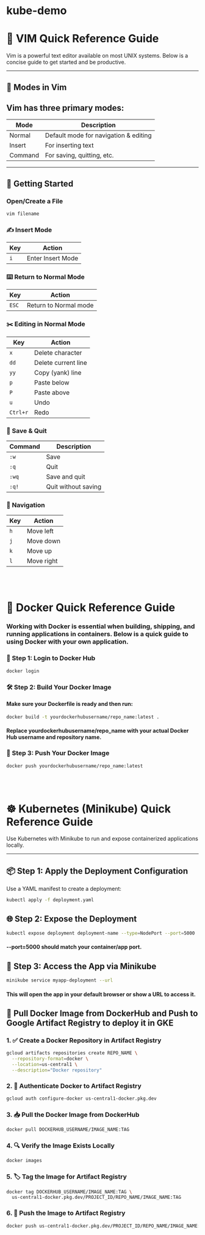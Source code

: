 # kube-demo

# 📘 VIM Quick Reference Guide

Vim is a powerful text editor available on most UNIX systems. Below is a concise guide to get started and be productive.

---

## 📝 Modes in Vim

## Vim has **three primary modes**:

| Mode    | Description                          |
|---------|--------------------------------------|
| Normal  | Default mode for navigation & editing |
| Insert  | For inserting text                   |
| Command | For saving, quitting, etc.           |

---

## 🚀 Getting Started

### Open/Create a File
```bash
vim filename
```

### ✍️ Insert Mode

| Key | Action            |
| --- | ----------------- |
| `i` | Enter Insert Mode |

### ⌨️ Return to Normal Mode

| Key   | Action                |
| ----- | --------------------- |
| `ESC` | Return to Normal mode |

### ✂️ Editing in Normal Mode

| Key      | Action              |
| -------- | ------------------- |
| `x`      | Delete character    |
| `dd`     | Delete current line |
| `yy`     | Copy (yank) line    |
| `p`      | Paste below         |
| `P`      | Paste above         |
| `u`      | Undo                |
| `Ctrl+r` | Redo                |

### 💾 Save & Quit

| Command | Description         |
| ------- | ------------------- |
| `:w`    | Save                |
| `:q`    | Quit                |
| `:wq`   | Save and quit       |
| `:q!`   | Quit without saving |

### 🔄 Navigation

| Key | Action     |
| --- | ---------- |
| `h` | Move left  |
| `j` | Move down  |
| `k` | Move up    |
| `l` | Move right |

<br>

<br>

# 🐳 Docker Quick Reference Guide
### Working with Docker is essential when building, shipping, and running applications in containers. Below is a quick guide to using Docker with your own application.

### 🔐 Step 1: Login to Docker Hub
```bash
docker login
```

### 🛠️ Step 2: Build Your Docker Image
#### Make sure your Dockerfile is ready and then run:
```bash
docker build -t yourdockerhubusername/repo_name:latest .
```
#### Replace yourdockerhubusername/repo_name with your actual Docker Hub username and repository name.

### 🚀 Step 3: Push Your Docker Image

```bash
docker push yourdockerhubusername/repo_name:latest
```
<br>


<br>

# ☸️ Kubernetes (Minikube) Quick Reference Guide

Use Kubernetes with Minikube to run and expose containerized applications locally.

---

## 📦 Step 1: Apply the Deployment Configuration

Use a YAML manifest to create a deployment:

```bash
kubectl apply -f deployment.yaml
```
## 🌐 Step 2: Expose the Deployment

```bash
kubectl expose deployment deployment-name --type=NodePort --port=5000
```
#### --port=5000 should match your container/app port.

## 🚀 Step 3: Access the App via Minikube

```bash
minikube service myapp-deployment --url
```
#### This will open the app in your default browser or show a URL to access it.


## 🐳 Pull Docker Image from DockerHub and Push to Google Artifact Registry to deploy it in GKE

### 1. ✅ Create a Docker Repository in Artifact Registry

```bash
gcloud artifacts repositories create REPO_NAME \
  --repository-format=docker \
  --location=us-central1 \
  --description="Docker repository"
```
### 2. 🔐 Authenticate Docker to Artifact Registry

```bash
gcloud auth configure-docker us-central1-docker.pkg.dev
```

### 3. 📥 Pull the Docker Image from DockerHub

```bash
docker pull DOCKERHUB_USERNAME/IMAGE_NAME:TAG
```

### 4. 🔍 Verify the Image Exists Locally

```bash
docker images
```

### 5. 🏷️ Tag the Image for Artifact Registry

```bash
docker tag DOCKERHUB_USERNAME/IMAGE_NAME:TAG \
  us-central1-docker.pkg.dev/PROJECT_ID/REPO_NAME/IMAGE_NAME:TAG
```
### 6. 🚀 Push the Image to Artifact Registry

```bash
docker push us-central1-docker.pkg.dev/PROJECT_ID/REPO_NAME/IMAGE_NAME:TAG
```



